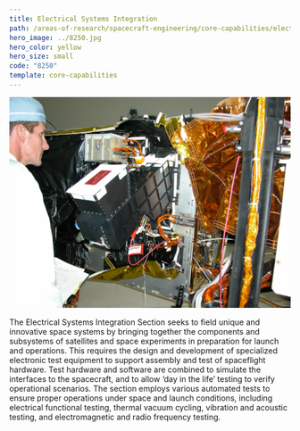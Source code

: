 ```yaml
---
title: Electrical Systems Integration
path: /areas-of-research/spacecraft-engineering/core-capabilities/electrical-systems-integration
hero_image: ../8250.jpg
hero_color: yellow
hero_size: small
code: "8250"
template: core-capabilities
---
```

![Electrical systems being integrated](8243.jpg)

The Electrical Systems Integration Section seeks to field unique and innovative space systems by bringing together the components and subsystems of satellites and space experiments in preparation for launch and operations. This requires the design and development of specialized electronic test equipment to support assembly and test of spaceflight hardware.  Test hardware and software are combined to simulate the interfaces to the spacecraft, and to allow ‘day in the life’ testing to verify operational scenarios.  The section employs various automated tests to ensure proper operations under space and launch conditions, including electrical functional testing, thermal vacuum cycling, vibration and acoustic testing, and electromagnetic and radio frequency testing.
